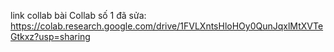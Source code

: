 link collab bài Collab số 1 đã sửa: https://colab.research.google.com/drive/1FVLXntsHloHOy0QunJqxlMtXVTeGtkxz?usp=sharing
